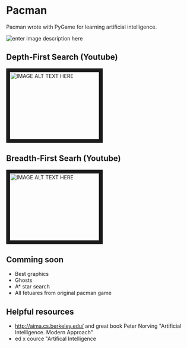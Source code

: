 Pacman
===================
Pacman wrote with PyGame for learning artificial intelligence. 

![enter image description here](http://c2n.me/3l37mre.png)


Depth-First Search (Youtube)
-------------
<a href="http://www.youtube.com/watch?feature=player_embedded&v=C4pmBw9ONAA
" target="_blank"><img src="http://img.youtube.com/vi/C4pmBw9ONAA/0.jpg" 
alt="IMAGE ALT TEXT HERE" width="240" height="180" border="10" /></a>


Breadth-First Searh (Youtube)
-------------------
<a href="http://www.youtube.com/watch?feature=player_embedded&v=CPdH27A3p7yg
" target="_blank"><img src="http://img.youtube.com/vi/PdH27A3p7yg/0.jpg" 
alt="IMAGE ALT TEXT HERE" width="240" height="180" border="10" /></a>

Comming soon
-------------
- Best graphics
- Ghosts
- A* star search
- All fetuares from original pacman game

Helpful resources
-------------
- http://aima.cs.berkeley.edu/ and great book Peter Norving "Artificial Intelligence. Modern Approach"
- ed x cource "Artifical Intelligence

